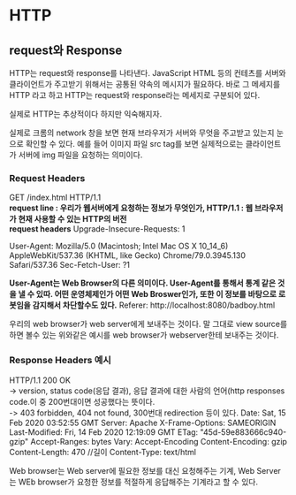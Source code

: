 # HTTP

## request와 Response
HTTP는 request와 response를 나타낸다.
JavaScript HTML 등의 컨테츠를 서버와 클라이언트가 주고받기 위해서는 공통된 약속의 메시지가 필요하다.
바로 그 메세지를 HTTP 라고 하고 HTTP는 request와 response라는 메세지로 구분되어 있다.

실제로 HTTP는 추상적이다 하지만 익숙해지자.

실제로 크롬의 network 창을 보면 현재 브라우저가 서버와 무엇을 주고받고 있는지 눈으로 확인할 수 있다. 예를 들어 이미지 파일 src tag를 보면 실제적으로는 클라이언트가 서버에 img 파일을 요청하는 의미이다.

### Request Headers
GET /index.html HTTP/1.1<br>
<strong>
  request line : 우리가 웹서버에게 요청하는 정보가 무엇인가, 
  HTTP/1.1 :
  웹 브라우저가 현재 사용할 수 있는 HTTP의 버전
</strong>  
<strong>request headers</strong>
Upgrade-Insecure-Requests: 1

User-Agent: Mozilla/5.0 (Macintosh; Intel Mac OS X 10_14_6) AppleWebKit/537.36 (KHTML, like Gecko) Chrome/79.0.3945.130 Safari/537.36
Sec-Fetch-User: ?1

<strong>User-Agent는 Web Browser의 다른 의미이다. User-Agent를 통해서 통계 같은 것을 낼 수 있따. 어떤 운영체제인가 어떤 Web Broswer인가, 또한 이 정보를 바탕으로 로봇임을 감지해서 차단할수도 있다.</strong>
Referer: http://localhost:8080/badboy.html



우리의 web browser가 web server에게 보내주는 것이다.
말 그대로 view source를 하면 볼수 있는 위와같은 예시를 web browser가 webserver한테
보내주는 것이다.

### Response Headers 예시
HTTP/1.1 200 OK<br>
-> version, status code(응답 결과), 응답 결과에 대한 사람의 언어(http responses code.이 중 200번대이면 성공했다는 뜻이다.<br>
-> 403 forbidden, 404 not found, 300번대 redirection 등이 있다.
Date: Sat, 15 Feb 2020 03:52:55 GMT
Server: Apache
X-Frame-Options: SAMEORIGIN
Last-Modified: Fri, 14 Feb 2020 12:19:09 GMT
ETag: "45d-59e883666c940-gzip"
Accept-Ranges: bytes
Vary: Accept-Encoding
Content-Encoding: gzip
Content-Length: 470     //길이
Content-Type: text/html

Web browser는 Web server에 필요한 정보를 대신 요청해주는 기계, Web Server는 WEb browser가 요청한 정보를 적절하게 응답해주는 기계라고 할 수 있다.
